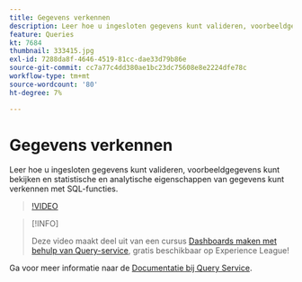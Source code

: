 ```yaml
---
title: Gegevens verkennen
description: Leer hoe u ingesloten gegevens kunt valideren, voorbeeldgegevens kunt bekijken en statistische en analytische eigenschappen van gegevens kunt verkennen met SQL-functies.
feature: Queries
kt: 7684
thumbnail: 333415.jpg
exl-id: 7288da8f-4646-4519-81cc-dae33d79b86e
source-git-commit: cc7a77c4dd380ae1bc23dc75608e8e2224dfe78c
workflow-type: tm+mt
source-wordcount: '80'
ht-degree: 7%

---
```


# Gegevens verkennen

Leer hoe u ingesloten gegevens kunt valideren, voorbeeldgegevens kunt bekijken en statistische en analytische eigenschappen van gegevens kunt verkennen met SQL-functies.

>[!VIDEO](https://video.tv.adobe.com/v/333415?quality=12&learn=on)

>[!INFO]
>
> Deze video maakt deel uit van een cursus [Dashboards maken met behulp van Query-service](https://experienceleague.adobe.com/?recommended=ExperiencePlatform-D-1-2021.1.qsvc.dash), gratis beschikbaar op Experience League!

Ga voor meer informatie naar de [Documentatie bij Query Service](https://experienceleague.adobe.com/docs/experience-platform/query/home.html?lang=nl).
